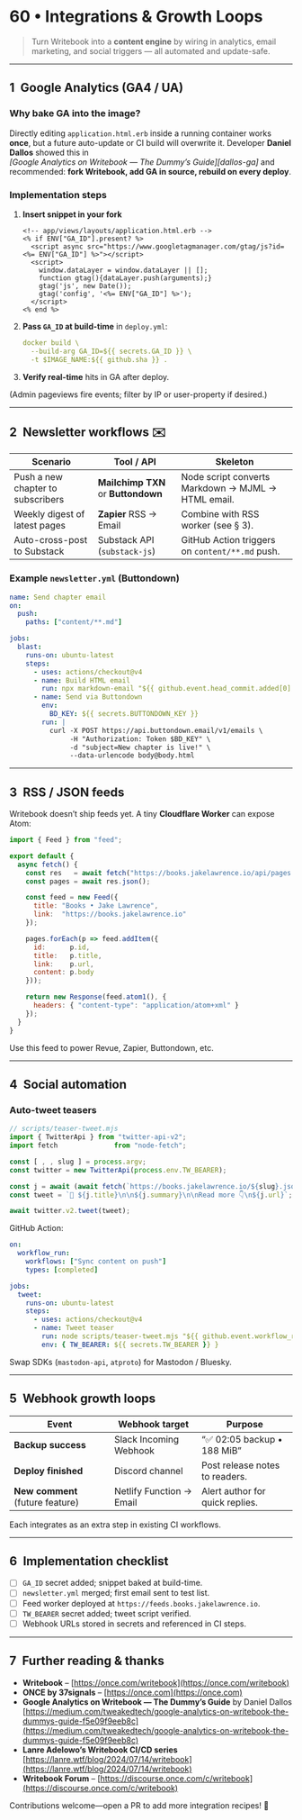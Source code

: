 # 60 • Integrations & Growth Loops

> Turn Writebook into a **content engine** by wiring in analytics, email
> marketing, and social triggers — all automated and update-safe.

---

## 1 Google Analytics (GA4 / UA)

### Why bake GA into the image?

Directly editing `application.html.erb` inside a running container works
**once**, but a future auto-update or CI build will overwrite it.
Developer **Daniel Dallos** showed this in  
*[Google Analytics on Writebook — The Dummy’s Guide][dallos-ga]* and
recommended: **fork Writebook, add GA in source, rebuild on every deploy**.

### Implementation steps

1. **Insert snippet in your fork**

   ```erb
   <!-- app/views/layouts/application.html.erb -->
   <% if ENV["GA_ID"].present? %>
     <script async src="https://www.googletagmanager.com/gtag/js?id=<%= ENV["GA_ID"] %>"></script>
     <script>
       window.dataLayer = window.dataLayer || [];
       function gtag(){dataLayer.push(arguments);}
       gtag('js', new Date());
       gtag('config', '<%= ENV["GA_ID"] %>');
     </script>
   <% end %>
   ```

2. **Pass `GA_ID` at build-time** in `deploy.yml`:

   ```yaml
   docker build \
     --build-arg GA_ID=${{ secrets.GA_ID }} \
     -t $IMAGE_NAME:${{ github.sha }} .
   ```

3. **Verify real-time** hits in GA after deploy.

(Admin pageviews fire events; filter by IP or user-property if desired.)

---

## 2 Newsletter workflows ✉️

| Scenario                          | Tool / API                          | Skeleton                                           |
| --------------------------------- | ----------------------------------- | -------------------------------------------------- |
| Push a new chapter to subscribers | **Mailchimp TXN** or **Buttondown** | Node script converts Markdown → MJML → HTML email. |
| Weekly digest of latest pages     | **Zapier** RSS → Email              | Combine with RSS worker (see § 3).                 |
| Auto-cross-post to Substack       | Substack API (`substack-js`)        | GitHub Action triggers on `content/**.md` push.    |

### Example **`newsletter.yml`** (Buttondown)

```yaml
name: Send chapter email
on:
  push:
    paths: ["content/**.md"]

jobs:
  blast:
    runs-on: ubuntu-latest
    steps:
      - uses: actions/checkout@v4
      - name: Build HTML email
        run: npx markdown-email "${{ github.event.head_commit.added[0] }}" > body.html
      - name: Send via Buttondown
        env:
          BD_KEY: ${{ secrets.BUTTONDOWN_KEY }}
        run: |
          curl -X POST https://api.buttondown.email/v1/emails \
               -H "Authorization: Token $BD_KEY" \
               -d "subject=New chapter is live!" \
               --data-urlencode body@body.html
```

---

## 3 RSS / JSON feeds

Writebook doesn’t ship feeds yet.
A tiny **Cloudflare Worker** can expose Atom:

```js
import { Feed } from "feed";

export default {
  async fetch() {
    const res   = await fetch("https://books.jakelawrence.io/api/pages.json");
    const pages = await res.json();

    const feed = new Feed({
      title: "Books • Jake Lawrence",
      link:  "https://books.jakelawrence.io"
    });

    pages.forEach(p => feed.addItem({
      id:      p.id,
      title:   p.title,
      link:    p.url,
      content: p.body
    }));

    return new Response(feed.atom1(), {
      headers: { "content-type": "application/atom+xml" }
    });
  }
}
```

Use this feed to power Revue, Zapier, Buttondown, etc.

---

## 4 Social automation

### Auto-tweet teasers

```js
// scripts/teaser-tweet.mjs
import { TwitterApi } from "twitter-api-v2";
import fetch              from "node-fetch";

const [ , , slug ] = process.argv;
const twitter = new TwitterApi(process.env.TW_BEARER);

const j = await (await fetch(`https://books.jakelawrence.io/${slug}.json`)).json();
const tweet = `📖 ${j.title}\n\n${j.summary}\n\nRead more 👇\n${j.url}`;

await twitter.v2.tweet(tweet);
```

GitHub Action:

```yaml
on:
  workflow_run:
    workflows: ["Sync content on push"]
    types: [completed]

jobs:
  tweet:
    runs-on: ubuntu-latest
    steps:
      - uses: actions/checkout@v4
      - name: Tweet teaser
        run: node scripts/teaser-tweet.mjs "${{ github.event.workflow_run.head_branch }}"
        env: { TW_BEARER: ${{ secrets.TW_BEARER }} }
```

Swap SDKs (`mastodon-api`, `atproto`) for Mastodon / Bluesky.

---

## 5 Webhook growth loops

| Event                            | Webhook target           | Purpose                         |
| -------------------------------- | ------------------------ | ------------------------------- |
| **Backup success**               | Slack Incoming Webhook   | “✅ 02:05 backup • 188 MiB”      |
| **Deploy finished**              | Discord channel          | Post release notes to readers.  |
| **New comment** (future feature) | Netlify Function → Email | Alert author for quick replies. |

Each integrates as an extra step in existing CI workflows.

---

## 6 Implementation checklist

* [ ] `GA_ID` secret added; snippet baked at build-time.
* [ ] `newsletter.yml` merged; first email sent to test list.
* [ ] Feed worker deployed at `https://feeds.books.jakelawrence.io`.
* [ ] `TW_BEARER` secret added; tweet script verified.
* [ ] Webhook URLs stored in secrets and referenced in CI steps.

---

## 7 Further reading & thanks

* **Writebook** – [https://once.com/writebook](https://once.com/writebook)
* **ONCE by 37signals** – [https://once.com](https://once.com)
* **Google Analytics on Writebook — The Dummy’s Guide** by Daniel Dallos
  [https://medium.com/tweakedtech/google-analytics-on-writebook-the-dummys-guide-f5e09f9eeb8c](https://medium.com/tweakedtech/google-analytics-on-writebook-the-dummys-guide-f5e09f9eeb8c)
* **Lanre Adelowo’s Writebook CI/CD series**
  [https://lanre.wtf/blog/2024/07/14/writebook](https://lanre.wtf/blog/2024/07/14/writebook)
* **Writebook Forum** – [https://discourse.once.com/c/writebook](https://discourse.once.com/c/writebook)

Contributions welcome—open a PR to add more integration recipes! 🚀
